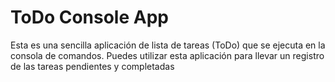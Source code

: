# ToDo Console App

Esta es una sencilla aplicación de lista de tareas (ToDo) que se ejecuta en la consola de comandos. Puedes utilizar esta aplicación para llevar un registro de las tareas pendientes y completadas

